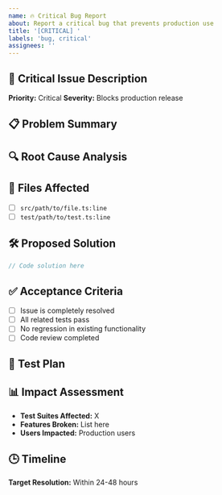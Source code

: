 ```yaml
---
name: 🔥 Critical Bug Report
about: Report a critical bug that prevents production use
title: '[CRITICAL] '
labels: 'bug, critical'
assignees: ''
---
```


## 🚨 Critical Issue Description

**Priority:** Critical
**Severity:** Blocks production release

## 📋 Problem Summary

<!-- Brief description of the critical issue -->

## 🔍 Root Cause Analysis

<!-- Technical details of what's causing the issue -->

## 📁 Files Affected

<!-- List of files that need changes -->
- [ ] `src/path/to/file.ts:line`
- [ ] `test/path/to/test.ts:line`

## 🛠️ Proposed Solution

```typescript
// Code solution here
```

## ✅ Acceptance Criteria

- [ ] Issue is completely resolved
- [ ] All related tests pass
- [ ] No regression in existing functionality
- [ ] Code review completed

## 🧪 Test Plan

<!-- How to verify the fix works -->

## 📊 Impact Assessment

- **Test Suites Affected:** X
- **Features Broken:** List here
- **Users Impacted:** Production users

## 🕒 Timeline

**Target Resolution:** Within 24-48 hours
